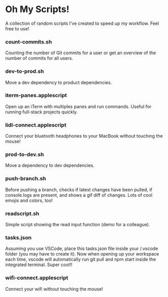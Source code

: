 # Oh My Scripts!

A collection of random scripts I've created to speed up my workflow. Feel free to use!  

### count-commits.sh

Counting the number of Git commits for a user or get an overview of the number of commits for all users.

### dev-to-prod.sh

Move a dev dependency to product dependencies.  

### iterm-panes.applescript

Open up an iTerm with multiples panes and run commands. Useful for running full-stack projects quickly.

### lidl-connect.applescript

Connect your bluetooth headphones to your MacBook without touching the mouse!

### prod-to-dev.sh

Move a dependency to dev dependencies.

### push-branch.sh

Before pushing a branch, checks if latest changes have been pulled, if console.logs are present, and shows a gif diff of changes. Lots of cool emojis and colors, too!

### readscript.sh

Simple script showing the read input function (demo for a colleague).

### tasks.json

Assuming you use VSCode, place this tasks.json file inside your /.vscode folder (you may have to create it).  Now when opening up your workspace each time, vscode will automatically run git pull and npm start inside the integrated terminal.  Super cool!! 

### wifi-connect.applescript

Connect your wifi without touching the mouse!
